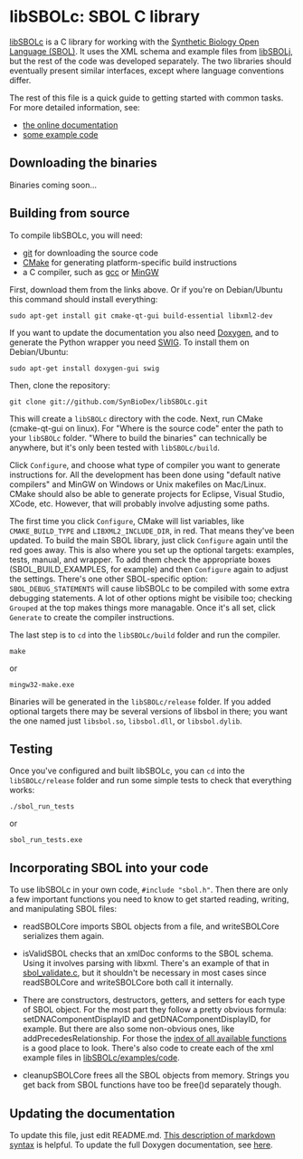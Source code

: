 libSBOLc: SBOL C library
========================

[libSBOLc](https://github.com/SynBioDex/libSBOLc) is a C library for working with the [Synthetic Biology Open Language (SBOL)](http://sbolstandard.org). It uses the XML schema and example files from [libSBOLj](https://github.com/SynBioDex/libSBOLj), but the rest of the code was developed separately. The two libraries should eventually present similar interfaces, except where language conventions differ.

The rest of this file is a quick guide to getting started with common tasks. For more detailed information, see:

* [the online documentation](http://synbiodex.github.com/libSBOLc)
* [some example code](https://github.com/SynBioDex/libSBOLc/tree/master/examples)

Downloading the binaries
------------------------

Binaries coming soon...

Building from source
--------------------

To compile libSBOLc, you will need:

* [git](http://git-scm.com/) for downloading the source code
* [CMake](http://www.cmake.org/cmake/resources/software.html) for generating platform-specific build instructions
* a C compiler, such as [gcc](http://gcc.gnu.org/) or [MinGW](http://www.mingw.org/wiki/InstallationHOWTOforMinGW)

First, download them from the links above. Or if you're on Debian/Ubuntu this command should install everything:

    sudo apt-get install git cmake-qt-gui build-essential libxml2-dev

If you want to update the documentation you also need [Doxygen](http://www.stack.nl/~dimitri/doxygen/), and to generate the Python wrapper you need [SWIG](http://www.swig.org/). To install them on Debian/Ubuntu:

    sudo apt-get install doxygen-gui swig

Then, clone the repository:

    git clone git://github.com/SynBioDex/libSBOLc.git

This will create a <code>libSBOLc</code> directory with the code. Next, run CMake (cmake-qt-gui on linux). For "Where is the source code" enter the path to your <code>libSBOLc</code> folder. "Where to build the binaries" can technically be anywhere, but it's only been tested with <code>libSBOLc/build</code>.

Click <code>Configure</code>, and choose what type of compiler you want to generate instructions for. All the development has been done using "default native compilers" and MinGW on Windows or Unix makefiles on Mac/Linux. CMake should also be able to generate projects for Eclipse, Visual Studio, XCode, etc. However, that will probably involve adjusting some paths.

The first time you click <code>Configure</code>, CMake will list variables, like <code>CMAKE_BUILD_TYPE</code> and <code>LIBXML2_INCLUDE_DIR</code>, in red. That means
they've been updated. To build the main SBOL library, just click <code>Configure</code> again until the red goes away. This is also where you set up the optional
targets: examples, tests, manual, and wrapper. To add them check the appropriate boxes (SBOL_BUILD_EXAMPLES, for example) and then <code>Configure</code> again to
adjust the settings. There's one other SBOL-specific option: <code>SBOL_DEBUG_STATEMENTS</code> will cause libSBOLc to be compiled with some extra debugging statements.
A lot of other options might be visibile too; checking <code>Grouped</code> at the top makes things more managable. Once it's all set, click <code>Generate</code> to create the compiler instructions.

The last step is to <code>cd</code> into the <code>libSBOLc/build</code> folder and run the compiler.

    make

or

    mingw32-make.exe

Binaries will be generated in the <code>libSBOLc/release</code> folder. If you added optional targets there may be several versions of libsbol in there; you
want the one named just <code>libsbol.so</code>, <code>libsbol.dll</code>, or <code>libsbol.dylib</code>.

Testing
-------

Once you've configured and built libSBOLc, you can <code>cd</code> into the <code>libSBOLc/release</code> folder and run some simple tests to check that everything works:

    ./sbol_run_tests

or 

    sbol_run_tests.exe

Incorporating SBOL into your code
-------------------------------------

To use libSBOLc in your own code, <code>#include "sbol.h"</code>. Then there are only a few important functions you need to know to get started reading, writing, and manipulating SBOL files:

* readSBOLCore imports SBOL objects from a file, and writeSBOLCore serializes them again.

* isValidSBOL checks that an xmlDoc conforms to the SBOL schema. Using it involves parsing with libxml. There's an example of that in
  [sbol_validate.c](https://github.com/SynBioDex/libSBOLc/blob/master/examples/code/sbol_validate.c),
  but it shouldn't be necessary in most cases since readSBOLCore and writeSBOLCore
  both call it internally.

* There are constructors, destructors, getters, and setters for each type of SBOL object.
  For the most part they follow a pretty obvious formula:
  setDNAComponentDisplayID and getDNAComponentDisplayID, for example. But there are also some non-obvious ones, like 
  addPrecedesRelationship. For those the [index of all available functions](http://synbiodex.github.com/libSBOLc/globals_func.html)
  is a good place to look. There's also code to create each of the xml example files in
  [libSBOLc/examples/code](https://github.com/SynBioDex/libSBOLc/tree/master/examples/code).

* cleanupSBOLCore frees all the SBOL objects from memory. Strings you get back from SBOL functions have too be free()d separately though.

Updating the documentation
---------------------------

To update this file, just edit README.md.
[This description of markdown syntax](http://daringfireball.net/projects/markdown/) is helpful.
To update the full Doxygen documentation, see [here](http://synbiodex.github.com/libSBOLc#doxygen).
